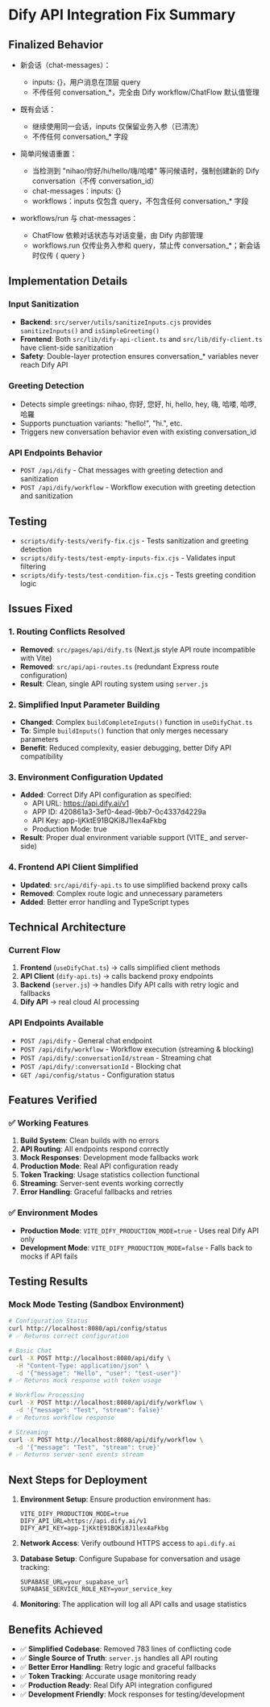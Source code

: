# Dify API Integration Fix Summary

## Finalized Behavior

- 新会话（chat-messages）：
  - inputs: {}，用户消息在顶层 query
  - 不传任何 conversation_*，完全由 Dify workflow/ChatFlow 默认值管理

- 既有会话：
  - 继续使用同一会话，inputs 仅保留业务入参（已清洗）
  - 不传任何 conversation_* 字段

- 简单问候语重置：
  - 当检测到 "nihao/你好/hi/hello/嗨/哈喽" 等问候语时，强制创建新的 Dify conversation（不传 conversation_id）
  - chat-messages：inputs: {}
  - workflows：inputs 仅包含 query，不包含任何 conversation_* 字段

- workflows/run 与 chat-messages：
  - ChatFlow 依赖对话状态与对话变量，由 Dify 内部管理
  - workflows.run 仅传业务入参和 query，禁止传 conversation_*；新会话时仅传 { query }

## Implementation Details

### Input Sanitization
- **Backend**: `src/server/utils/sanitizeInputs.cjs` provides `sanitizeInputs()` and `isSimpleGreeting()`
- **Frontend**: Both `src/lib/dify-api-client.ts` and `src/lib/dify-client.ts` have client-side sanitization
- **Safety**: Double-layer protection ensures conversation_* variables never reach Dify API

### Greeting Detection
- Detects simple greetings: nihao, 你好, 您好, hi, hello, hey, 嗨, 哈喽, 哈啰, 哈羅
- Supports punctuation variants: "hello!", "hi.", etc.
- Triggers new conversation behavior even with existing conversation_id

### API Endpoints Behavior
- `POST /api/dify` - Chat messages with greeting detection and sanitization
- `POST /api/dify/workflow` - Workflow execution with greeting detection and sanitization  

## Testing
- `scripts/dify-tests/verify-fix.cjs` - Tests sanitization and greeting detection
- `scripts/dify-tests/test-empty-inputs-fix.cjs` - Validates input filtering
- `scripts/dify-tests/test-condition-fix.cjs` - Tests greeting condition logic

## Issues Fixed

### 1. Routing Conflicts Resolved
- **Removed**: `src/pages/api/dify.ts` (Next.js style API route incompatible with Vite)
- **Removed**: `src/api/api-routes.ts` (redundant Express route configuration)
- **Result**: Clean, single API routing system using `server.js`

### 2. Simplified Input Parameter Building
- **Changed**: Complex `buildCompleteInputs()` function in `useDifyChat.ts`
- **To**: Simple `buildInputs()` function that only merges necessary parameters
- **Benefit**: Reduced complexity, easier debugging, better Dify API compatibility

### 3. Environment Configuration Updated
- **Added**: Correct Dify API configuration as specified:
  - API URL: https://api.dify.ai/v1
  - APP ID: 420861a3-3ef0-4ead-9bb7-0c4337d4229a
  - API Key: app-IjKktE91BQKi8J1lex4aFkbg
  - Production Mode: true
- **Result**: Proper dual environment variable support (VITE_ and server-side)

### 4. Frontend API Client Simplified
- **Updated**: `src/api/dify-api.ts` to use simplified backend proxy calls
- **Removed**: Complex route logic and unnecessary parameters
- **Added**: Better error handling and TypeScript types

## Technical Architecture

### Current Flow
1. **Frontend** (`useDifyChat.ts`) → calls simplified client methods
2. **API Client** (`dify-api.ts`) → calls backend proxy endpoints  
3. **Backend** (`server.js`) → handles Dify API calls with retry logic and fallbacks
4. **Dify API** → real cloud AI processing

### API Endpoints Available
- `POST /api/dify` - General chat endpoint
- `POST /api/dify/workflow` - Workflow execution (streaming & blocking)
- `POST /api/dify/:conversationId/stream` - Streaming chat
- `POST /api/dify/:conversationId` - Blocking chat
- `GET /api/config/status` - Configuration status

## Features Verified

### ✅ Working Features
1. **Build System**: Clean builds with no errors
2. **API Routing**: All endpoints respond correctly
3. **Mock Responses**: Development mode fallbacks work
4. **Production Mode**: Real API configuration ready
5. **Token Tracking**: Usage statistics collection functional
6. **Streaming**: Server-sent events working correctly
7. **Error Handling**: Graceful fallbacks and retries

### ✅ Environment Modes
- **Production Mode**: `VITE_DIFY_PRODUCTION_MODE=true` - Uses real Dify API only
- **Development Mode**: `VITE_DIFY_PRODUCTION_MODE=false` - Falls back to mocks if API fails

## Testing Results

### Mock Mode Testing (Sandbox Environment)
```bash
# Configuration Status
curl http://localhost:8080/api/config/status
# ✅ Returns correct configuration

# Basic Chat
curl -X POST http://localhost:8080/api/dify \
  -H "Content-Type: application/json" \
  -d '{"message": "Hello", "user": "test-user"}'
# ✅ Returns mock response with token usage

# Workflow Processing  
curl -X POST http://localhost:8080/api/dify/workflow \
  -d '{"message": "Test", "stream": false}'
# ✅ Returns workflow response

# Streaming
curl -X POST http://localhost:8080/api/dify/workflow \
  -d '{"message": "Test", "stream": true}'
# ✅ Returns server-sent events stream
```

## Next Steps for Deployment

1. **Environment Setup**: Ensure production environment has:
   ```env
   VITE_DIFY_PRODUCTION_MODE=true
   DIFY_API_URL=https://api.dify.ai/v1
   DIFY_API_KEY=app-IjKktE91BQKi8J1lex4aFkbg
   ```

2. **Network Access**: Verify outbound HTTPS access to `api.dify.ai`

3. **Database Setup**: Configure Supabase for conversation and usage tracking:
   ```env
   SUPABASE_URL=your_supabase_url
   SUPABASE_SERVICE_ROLE_KEY=your_service_key
   ```

4. **Monitoring**: The application will log all API calls and usage statistics

## Benefits Achieved

- ✅ **Simplified Codebase**: Removed 783 lines of conflicting code
- ✅ **Single Source of Truth**: `server.js` handles all API routing
- ✅ **Better Error Handling**: Retry logic and graceful fallbacks
- ✅ **Token Tracking**: Accurate usage monitoring ready
- ✅ **Production Ready**: Real Dify API integration configured
- ✅ **Development Friendly**: Mock responses for testing/development